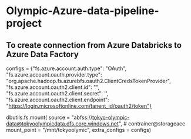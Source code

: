 # Olympic-Azure-data-pipeline-project



## To create connection from Azure Databricks to Azure Data Factory

configs = {"fs.azure.account.auth.type": "OAuth",
"fs.azure.account.oauth.provider.type": "org.apache.hadoop.fs.azurebfs.oauth2.ClientCredsTokenProvider",
"fs.azure.account.oauth2.client.id": "",
"fs.azure.account.oauth2.client.secret": '',
"fs.azure.account.oauth2.client.endpoint": "https://login.microsoftonline.com/tanent_id/oauth2/token"}


dbutils.fs.mount(
source = "abfss://tokyo-olympic-data@tokyoolympicdata.dfs.core.windows.net", # contrainer@storageacc
mount_point = "/mnt/tokyoolymic",
extra_configs = configs)
  
